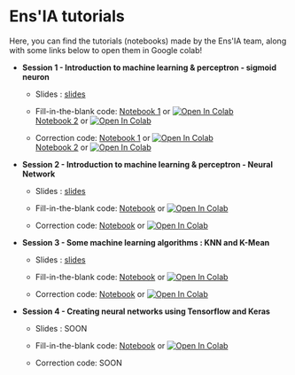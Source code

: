# Ens'IA tutorials

Here, you can find the tutorials (notebooks) made by the Ens'IA team, along with some links below to open them in Google colab!

- **Session 1 - Introduction to machine learning & perceptron - sigmoid neuron**
  - Slides : [slides](session1/ensia_pres1.pdf)
  
  - Fill-in-the-blank code: [Notebook 1](https://github.com/YannSia/tutorials/blob/master/session1/session1_part1_perceptron_todo.ipynb) or [![Open In Colab](https://colab.research.google.com/assets/colab-badge.svg)](https://colab.research.google.com/github/yannsia/tutorials/blob/master/session1/session1_part1_perceptron_todo.ipynb)  
    [Notebook 2](https://github.com/YannSia/tutorials/blob/master/session1/session1_part2_signoid_todo.ipynb) or [![Open In Colab](https://colab.research.google.com/assets/colab-badge.svg)](https://colab.research.google.com/github/yannsia/tutorials/blob/master/session1/session1_part2_signoid_todo.ipynb) 
  
  - Correction code: [Notebook 1](https://github.com/YannSia/tutorials/blob/master/session1/session1_part1_correction.ipynb) or [![Open In Colab](https://colab.research.google.com/assets/colab-badge.svg)](https://colab.research.google.com/github/yannsia/tutorials/blob/master/session1/session1_part1_correction.ipynb)  
    [Notebook 2](https://github.com/YannSia/tutorials/blob/master/session1/session1_part2_correction.ipynb) or [![Open In Colab](https://colab.research.google.com/assets/colab-badge.svg)](https://colab.research.google.com/github/yannsia/tutorials/blob/master/session1/session1_part2_correction.ipynb) 
  


- **Session 2 - Introduction to machine learning & perceptron - Neural Network**
  - Slides : [slides](session2/Ensia_Neural_Network.pdf)

  - Fill-in-the-blank code: [Notebook](https://github.com/YannSia/tutorials/blob/master/session2/session2_Neural_Network_TODO.ipynb) or [![Open In Colab](https://colab.research.google.com/assets/colab-badge.svg)](https://colab.research.google.com/github/yannsia/tutorials/blob/master/session2/session2_Neural_Network_TODO.ipynb)  

  - Correction code: [Notebook](https://github.com/YannSia/tutorials/blob/master/session2/session2_Neural_Network.ipynb) or [![Open In Colab](https://colab.research.google.com/assets/colab-badge.svg)](https://colab.research.google.com/github/yannsia/tutorials/blob/master/session2/session2_Neural_Network.ipynb)


- **Session 3 - Some machine learning algorithms : KNN and K-Mean**
  - Slides : [slides](session3/ensia_KNN.pdf)

  - Fill-in-the-blank code: [Notebook](https://github.com/YannSia/tutorials/blob/master/session3/Session_3_KNN_TODO.ipynb) or [![Open In Colab](https://colab.research.google.com/assets/colab-badge.svg)](https://colab.research.google.com/github/yannsia/tutorials/blob/master/session3/Session_3_KNN_TODO.ipynb)  
  
  - Correction code: [Notebook](https://github.com/YannSia/tutorials/blob/master/session3/Session_3-KNN.ipynb) or [![Open In Colab](https://colab.research.google.com/assets/colab-badge.svg)](https://colab.research.google.com/github/yannsia/tutorials/blob/master/session3/Session_3-KNN.ipynb)


- **Session 4 - Creating neural networks using Tensorflow and Keras**
  - Slides : SOON

  - Fill-in-the-blank code: [Notebook](https://github.com/YannSia/tutorials/blob/master/session4/TODO_Session_4-Neural_Network_using_Keras.ipynb) or [![Open In Colab](https://colab.research.google.com/assets/colab-badge.svg)](https://colab.research.google.com/github/yannsia/tutorials/blob/master/session4/TODO_Session_4-Neural_Network_using_Keras.ipynb)  
  
  - Correction code: SOON